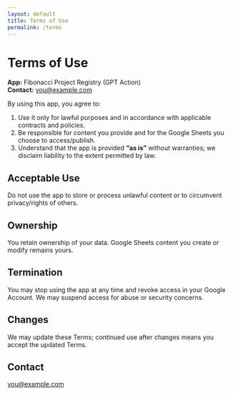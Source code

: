```yaml
---
layout: default
title: Terms of Use
permalink: /terms
---
```


# Terms of Use

**App:** Fibonacci Project Registry (GPT Action)  
**Contact:** [you@example.com](mailto:you@example.com)

By using this app, you agree to:
1. Use it only for lawful purposes and in accordance with applicable contracts and policies.  
2. Be responsible for content you provide and for the Google Sheets you choose to access/publish.  
3. Understand that the app is provided **“as is”** without warranties; we disclaim liability to the extent permitted by law.

## Acceptable Use
Do not use the app to store or process unlawful content or to circumvent privacy/rights of others.

## Ownership
You retain ownership of your data. Google Sheets content you create or modify remains yours.

## Termination
You may stop using the app at any time and revoke access in your Google Account. We may suspend access for abuse or security concerns.

## Changes
We may update these Terms; continued use after changes means you accept the updated Terms.

## Contact
[you@example.com](mailto:you@example.com)
